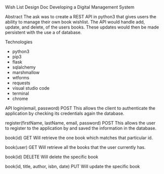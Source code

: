 Wish List Design Doc
Developing a Digital Management System

Abstract
The ask was to create a REST API in python3 that gives users the ability to manage their own book wishlist. The API would handle add, update, and delete, of the users books. These updates would then be made persistent with the use a of database.

Technologies
- python3
- pip3
- flask
- sqlalchemy
- marshmallow
- wtforms
- requests
- visual studio code
- terminal 
- chrome

API
login(email, password) POST
This allows the client to authenticate the application by checking its credentials again the database.

register(firstName, lastName, email, password) POST
This allows the user to register to the application by and saved the information in the database.

book(id) GET
Will retrieve the one book which matches that particular id.

book(user) GET
Will retrieve all the books that the user currently has.

book(id) DELETE
Will delete the specific book

book(id, title, author, isbn, date) PUT
Will update the specific book